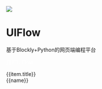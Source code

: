 <div class="uiflow_banner">
    <div>
      <img src="https://m5stack.oss-cn-shenzhen.aliyuncs.com/image/m5-docs_homepage/home_page/uiflow_home_page.webp">
    </div>
    <div style="margin-top:30px">
      <h1 class="jumbotron-heading">UIFlow</h1>
      <p class="lead text-muted">基于Blockly+Python的网页端编程平台</p>
      <p>
        <a href="http://flow.m5stack.com/" target="view_window" class="btn btn-primary my-2" style="color:white;text-decoration:none"><el-button type="primary">打开UIFlow</el-button></a>
      </p>
    </div>
</div>


<div id='uiflow_home_page'>
  <el-card class="box-card" v-for="(item,index) in list" :key="index" style="margin-bottom:20px" :id="item.id">
    <div slot="header" class="clearfix">
      <span>{{item.title}}</span>
      <i class="el-icon-s-management" style="float: right;"></i>
    </div>
    <div v-for="(href,name) in item.item" :key="name" class="box-card-item">
      <a :href='href'><el-tag>{{name}}</el-tag></a>
    </div>
  </el-card>
</div>

<script>

const quickstart = {
  'title':"快速上手",
  'item':{
    'BASIC / M5GO / FIRE / FACES':'#/zh_CN/quick_start/m5core/m5stack_core_get_started_MicroPython',
    'Core2':'#/zh_CN/quick_start/core2/m5stack_core2_get_started_MicroPython',
    'M5StickC':'#/zh_CN/quick_start/m5stickc/m5stickc_quick_start_with_uiflow',
    'M5StickC PLUS':'#/zh_CN/quick_start/m5stickc_plus/m5stickc_plus_quick_start_with_uiflow',
    'M5Stick':'#/zh_CN/quick_start/m5stick/m5stick_quick_start_with_uiflow',
    'ATOM Echo':'#/zh_CN/quick_start/atom/atom_echo_quick_start',
    'ATOM Lite / Matrix':'#/zh_CN/quick_start/atom/atom_quick_start_uiflow'
  },
  "id":"quickstart"
};

const iotcloud = {
  'title':"物联网平台/IoT-Cloud",
  'item':{
    '腾讯云':'#/zh_CN/uiflow/iotcloud/tencent'
  },
  "id":"iotcloud"
};

const hardware = {
  'title':"硬件控制",
  'item':{
    'RGB Bar':'#/zh_CN/uiflow/hardware?id=rgb',
    'Speaker':'#/zh_CN/uiflow/hardware?id=speaker',
    'IMU':'#/zh_CN/uiflow/hardware?id=imu',
    'POWER':'#/zh_CN/uiflow/hardware?id=power-m5stack'
  },
  "id":"blockly"
};


const uielements = {
  'title':"UI绘图",
  'item':{
    'UI Elements':'#/zh_CN/uiflow/ui_simulator?id=ui-elements',
    'Unicode':'#/zh_CN/uiflow/ui_simulator?id=unicode',
    'Emoji':'#/zh_CN/uiflow/ui_simulator?id=emoji',
    'Graphic':'#/zh_CN/uiflow/ui_simulator?id=graphic',
    'Image':'#/zh_CN/uiflow/ui_simulator?id=displaying-images',
    'Screen':'#/zh_CN/uiflow/ui_simulator?id=screen'
  }
};


const datastructure = {
  'title':"数据类型",
  'item':{
    'variables':'#/zh_CN/uiflow/data_structure?id=variables',
    'Basic operation':'#/zh_CN/uiflow/data_structure?id=operation',
    'Random':'#/zh_CN/uiflow/data_structure?id=random',
    'Array':'#/zh_CN/uiflow/data_structure?id=array',
    'Map':'#/zh_CN/uiflow/data_structure?id=map',
    'JSON':'#/zh_CN/uiflow/data_structure?id=json',
    'text':'#/zh_CN/uiflow/data_structure?id=text'
  }
};

const logic = {
  'title':"逻辑判断",
  'item':{
    'if':'#/zh_CN/uiflow/logic?id=if',
    'Logic':'#/zh_CN/uiflow/logic?id=logic',
    'Logic Operator':'#/zh_CN/uiflow/logic?id=logic-operation',
    'Repeat':'#/zh_CN/uiflow/logic?id=repeat',
    'Iteration':'#/zh_CN/uiflow/logic?id=iteration',
    'Functions':'#/zh_CN/uiflow/logic?id=functions'
  }
};

const advanced = {
  'title':"高级功能",
  'item':{
    'Remote':'#/zh_CN/uiflow/advanced?id=remote',
    'ESP-NOW':'#/zh_CN/uiflow/advanced?id=esp-now',
    'MQTT':'#/zh_CN/uiflow/advanced?id=mqtt-communication',
    'WiFi':'#/zh_CN/uiflow/advanced?id=wifi',
    'P2P':'#/zh_CN/uiflow/advanced?id=p2p',
    'Easy IO':'#/zh_CN/uiflow/advanced?id=easy-io',
    'PIN':'#/zh_CN/uiflow/advanced?id=pin',
    'PWM':'#/zh_CN/uiflow/advanced?id=pwm',
    'ADC':'#/zh_CN/uiflow/advanced?id=adc',
    'DAC':'#/zh_CN/uiflow/advanced?id=dac',
    'UART':'#/zh_CN/uiflow/advanced?id=uart',
    'I2C':'#/zh_CN/uiflow/advanced?id=i2c',
    'Execute':'#/zh_CN/uiflow/advanced?id=execute',
    'SDCard':'#/zh_CN/uiflow/advanced?id=sdcard',
    'Http':'#/zh_CN/uiflow/advanced?id=http',
    'Modbus':'#/zh_CN/uiflow/advanced?id=modbus-master',
    'BLE UART':'#/zh_CN/uiflow/advanced?id=ble-uartsupport-m5stack-fire-only',
    'Blynk':'#/zh_CN/uiflow/advanced?id=blynksupport-m5stack-fire-only',
    'Echo STT':'#/zh_CN/uiflow/advanced?id=echo-stt',
    'Pin Servo':'#/zh_CN/uiflow/advanced?id=pin-servo',
    'NTP':'#/zh_CN/uiflow/advanced?id=ntp'
  }
};

const unit = {
  'title':"Units",
  'item':{
    'ENV':'#/zh_CN/uiflow/Units?id=env',
    'PIR':'#/zh_CN/uiflow/Units?id=pir',
    'RGB LED':'#/zh_CN/uiflow/Units?id=rgb-led',
    'Joystick':'#/zh_CN/uiflow/Units?id=joystick',
    'MAKEY':'#/zh_CN/uiflow/Units?id=makey',
    'SERVO':'#/zh_CN/uiflow/Units?id=servo',
    'WEIGHT':'#/zh_CN/uiflow/Units?id=weight',
    'TRACE':'#/zh_CN/uiflow/Units?id=trace',
    'BUTTON':'#/zh_CN/uiflow/Units?id=button',
    'Dual-BUTTON':'#/zh_CN/uiflow/Units?id=dual-button',
    'RGB':'#/zh_CN/uiflow/Units?id=rgb',
    'RELAY':'#/zh_CN/uiflow/Units?id=relay',
    'ADC':'#/zh_CN/uiflow/Units?id=adc',
    'DAC':'#/zh_CN/uiflow/Units?id=dac',
    'NCIR':'#/zh_CN/uiflow/Units?id=ncir',
    'IR':'#/zh_CN/uiflow/Units?id=ir',
    'EXT.IO':'#/zh_CN/uiflow/Units?id=extio',
    'ANGLE':'#/zh_CN/uiflow/Units?id=angle',
    'LIGHT':'#/zh_CN/uiflow/Units?id=light',
    'EARTH':'#/zh_CN/uiflow/Units?id=earth',
    'ToF':'#/zh_CN/uiflow/Units?id=tof',
    'COLOR':'#/zh_CN/uiflow/Units?id=color',
    'RFID':'#/zh_CN/uiflow/Units?id=rfid',
    'FINGER':'#/zh_CN/uiflow/Units?id=finger',
    'CardKB':'#/zh_CN/uiflow/Units?id=cardkb',
    'Pb.HUB':'#/zh_CN/uiflow/Units?id=pbhub',
    'Pa.HUB':'#/zh_CN/uiflow/Units?id=pahub',
    'THERMAL':'#/zh_CN/uiflow/Units?id=thermal',
    'GPS':'#/zh_CN/uiflow/Units?id=gps'
  }
};

const modules = {
  'title':"Modules",
  'item':{
    'LoRaWAN':'#/zh_CN/uiflow/Modules?id=lorawan',
    'LidarBOT':'#/zh_CN/uiflow/Modules?id=lidarbot',
    'STEPMOTOR':'#/zh_CN/uiflow/Modules?id=stepmotor',
    'SERVO':'#/zh_CN/uiflow/Modules?id=servo',
    'Bala Motor':'#/zh_CN/uiflow/Modules?id=bala-motor',
    'Bala':'#/zh_CN/uiflow/Modules?id=bala',
    'LEGO+':'#/zh_CN/uiflow/Modules?id=lego',
    'PM2.5':'#/zh_CN/uiflow/Modules?id=pm25',
    'BaseX':'#/zh_CN/uiflow/Modules?id=basex',
    'PLUS':'#/zh_CN/uiflow/Modules?id=plus',
    'GoPlus':'#/zh_CN/uiflow/Modules?id=goplus',
    'GPS':'#/zh_CN/uiflow/Modules?id=gps'
  }
};

const faces = {
  'title':"FACES",
  'item':{
    'Calculator':'#/zh_CN/uiflow/FACES?id=calculator',
    'Encoder':'#/zh_CN/uiflow/FACES?id=encoder',
    'FINGER':'#/zh_CN/uiflow/FACES?id=finger',
    'GameBoy':'#/zh_CN/uiflow/FACES?id=gameboy',
    'Joystick':'#/zh_CN/uiflow/FACES?id=joystick',
    'KeyBoard':'#/zh_CN/uiflow/FACES?id=keyboard',
    'RFID':'#/zh_CN/uiflow/FACES?id=rfid'
  }
};

const custom = {
  'title':"自定义Block",
  'item':{
    'Create block':'#/zh_CN/uiflow/blockly_custom?id=create-block',
    'Code-Parameter':'#/zh_CN/uiflow/blockly_custom?id=code-parameter',
    'Save and Changes':'#/zh_CN/uiflow/blockly_custom?id=save-and-changes',
    'Using program block':'#/zh_CN/uiflow/blockly_custom?id=using-program-block'
  }
};

var uiflow_home_page = new Vue({
    el:'#uiflow_home_page',
    data() {
      return {
        list: {
            quickstart: quickstart,
            iotcloud: iotcloud,
            hardware: hardware,
            uielements: uielements,
            datastructure: datastructure,
            logic: logic,
            advanced: advanced,
            unit: unit,
            modules:modules,
            faces:faces,
            custom:custom
          }
      };
    }
})

</script>